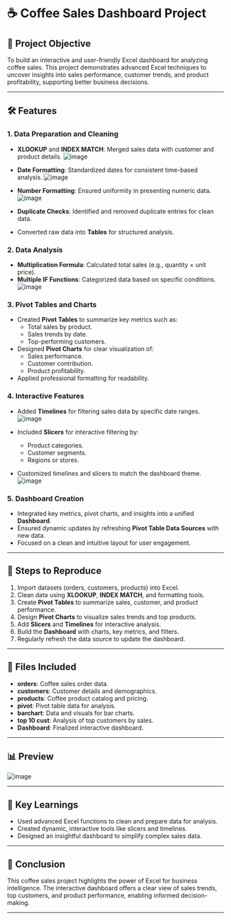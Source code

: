 # ☕ Coffee Sales Dashboard Project

## 📌 Project Objective
To build an interactive and user-friendly Excel dashboard for analyzing coffee sales. This project demonstrates advanced Excel techniques to uncover insights into sales performance, customer trends, and product profitability, supporting better business decisions.

---

## 🛠️ Features
### 1. **Data Preparation and Cleaning**
- **XLOOKUP** and **INDEX MATCH**: Merged sales data with customer and product details.
![image](https://github.com/user-attachments/assets/a1bdc5a0-1cb8-4fa6-a736-ceb7d5b52da6)

- **Date Formatting**: Standardized dates for consistent time-based analysis.
![image](https://github.com/user-attachments/assets/ebd669d7-301b-4ffb-a62d-daef9897fa1d)

- **Number Formatting**: Ensured uniformity in presenting numeric data.
![image](https://github.com/user-attachments/assets/2c8e5546-77a2-4de4-9b71-323791fddcde)

- **Duplicate Checks**: Identified and removed duplicate entries for clean data.
- Converted raw data into **Tables** for structured analysis.

### 2. **Data Analysis**
- **Multiplication Formula**: Calculated total sales (e.g., quantity × unit price).
- **Multiple IF Functions**: Categorized data based on specific conditions.
![image](https://github.com/user-attachments/assets/1e910378-3b42-4702-9885-288ed88fce99)


### 3. **Pivot Tables and Charts**
- Created **Pivot Tables** to summarize key metrics such as:
  - Total sales by product.
  - Sales trends by date.
  - Top-performing customers.
- Designed **Pivot Charts** for clear visualization of:
  - Sales performance.
  - Customer contribution.
  - Product profitability.
- Applied professional formatting for readability.

### 4. **Interactive Features**
- Added **Timelines** for filtering sales data by specific date ranges.
![image](https://github.com/user-attachments/assets/55f325c7-3a7a-4c08-a81d-b70442cd5559)

- Included **Slicers** for interactive filtering by:
  - Product categories.
  - Customer segments.
  - Regions or stores.
- Customized timelines and slicers to match the dashboard theme.
![image](https://github.com/user-attachments/assets/b67c5c0e-6cab-40ac-b0ee-42a08b8d190d)


### 5. **Dashboard Creation**
- Integrated key metrics, pivot charts, and insights into a unified **Dashboard**.
- Ensured dynamic updates by refreshing **Pivot Table Data Sources** with new data.
- Focused on a clean and intuitive layout for user engagement.

---

## 🔄 Steps to Reproduce
1. Import datasets (orders, customers, products) into Excel.
2. Clean data using **XLOOKUP**, **INDEX MATCH**, and formatting tools.
3. Create **Pivot Tables** to summarize sales, customer, and product performance.
4. Design **Pivot Charts** to visualize sales trends and top products.
5. Add **Slicers** and **Timelines** for interactive analysis.
6. Build the **Dashboard** with charts, key metrics, and filters.
7. Regularly refresh the data source to update the dashboard.

---

## 📂 Files Included
- **orders**: Coffee sales order data.
- **customers**: Customer details and demographics.
- **products**: Coffee product catalog and pricing.
- **pivot**: Pivot table data for analysis.
- **barchart**: Data and visuals for bar charts.
- **top 10 cust**: Analysis of top customers by sales.
- **Dashboard**: Finalized interactive dashboard.

---

## 📊 Preview
![image](https://github.com/user-attachments/assets/2f0e2b96-395e-49b0-9560-37f68840883f)


---

## 🌟 Key Learnings
- Used advanced Excel functions to clean and prepare data for analysis.
- Created dynamic, interactive tools like slicers and timelines.
- Designed an insightful dashboard to simplify complex sales data.

---

## 📝 Conclusion
This coffee sales project highlights the power of Excel for business intelligence. The interactive dashboard offers a clear view of sales trends, top customers, and product performance, enabling informed decision-making.

---

